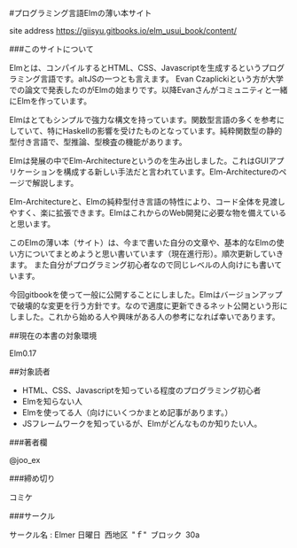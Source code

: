 #プログラミング言語Elmの薄い本サイト

site address
https://giisyu.gitbooks.io/elm_usui_book/content/

###このサイトについて


Elmとは、コンパイルするとHTML、CSS、Javascriptを生成するというプログラミング言語です。altJSの一つとも言えます。
Evan Czaplickiという方が大学での論文で発表したのがElmの始まりです。以降Evanさんがコミュニティと一緒にElmを作っています。

Elmはとてもシンプルで強力な構文を持っています。関数型言語の多くを参考にしていて、特にHaskellの影響を受けたものとなっています。純粋関数型の静的型付き言語で、型推論、型検査の機能があります。

Elmは発展の中でElm-Architectureというのを生み出しました。これはGUIアプリケーションを構成する新しい手法だと言われています。Elm-Architectureのページで解説します。

Elm-Architectureと、Elmの純粋型付き言語の特性により、コード全体を見渡しやすく、楽に拡張できます。ElmはこれからのWeb開発に必要な物を備えていると思います。

このElmの薄い本（サイト）は、今まで書いた自分の文章や、基本的なElmの使い方についてまとめようと思い書いています（現在進行形）。順次更新していきます。
また自分がプログラミング初心者なので同じレベルの人向けにも書いています。

今回gitbookを使って一般に公開することにしました。Elmはバージョンアップで破壊的な変更を行う方針です。なので適度に更新できるネット公開という形にしました。これから始める人や興味がある人の参考になれば幸いであります。

##現在の本書の対象環境

Elm0.17

##対象読者

* HTML、CSS、Javascriptを知っている程度のプログラミング初心者
* Elmを知らない人
* Elmを使ってる人（向けにいくつかまとめ記事があります。）
* JSフレームワークを知っているが、Elmがどんなものか知りたい人。

###著者欄

@joo_ex

###締め切り

コミケ

###サークル

サークル名 : Elmer
日曜日 西地区 "ｆ" ブロック 30a
